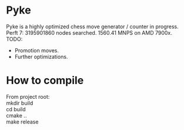 # Pyke
Pyke is a highly optimized chess move generator / counter in progress.
<br>
Perft 7: 3195901860 nodes searched. 1560.41 MNPS on AMD 7900x.
<br>
TODO:
<br>
- Promotion moves.
- Further optimizations.

# How to compile
From project root: 
<br>
mkdir build
<br>
cd build
<br>
cmake ..
<br>
make release
